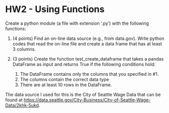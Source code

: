 # HW2 - Using Functions

Create a python module (a file with extension ‘.py’) with the following functions:

1. (4 points) Find an on-line data source (e.g., from data.gov). Write python codes that read the on-line file and create a data frame that has at least 3 columns.

1. (3 points) Create the function test_create_dataframe that takes a pandas DataFrame as input and returns True if the following conditions hold:

   1. The DataFrame contains only the columns that you specified in #1.
   1. The columns contain the correct data type
   1. There are at least 10 rows in the DataFrame.

The data source I used for this is the City of Seattle Wage Data that can be found at https://data.seattle.gov/City-Business/City-of-Seattle-Wage-Data/2khk-5ukd.
